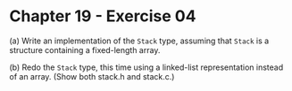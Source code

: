 # Chapter 19 - Exercise 04

(a) Write an implementation of the `Stack` type, assuming that `Stack` is a
structure containing a fixed-length array.

(b) Redo the `Stack` type, this time using a linked-list representation instead
of an array.  (Show both stack.h and stack.c.) 
